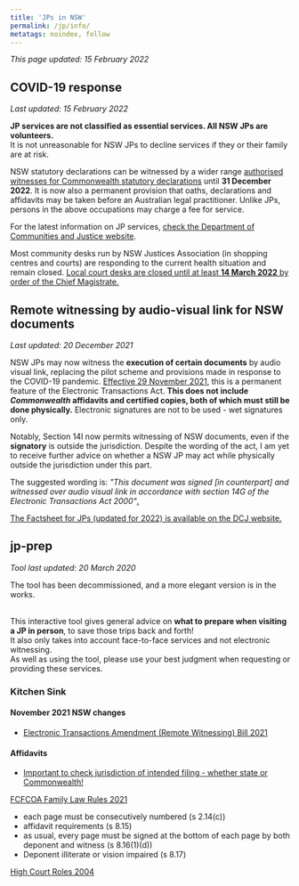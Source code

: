 ```yaml
---
title: 'JPs in NSW'
permalink: /jp/info/
metatags: noindex, follow
---
```


_This page updated: 15 February 2022_

## COVID-19 response
_Last updated: 15 February 2022_


**JP services are not classified as essential services. All NSW JPs are volunteers.**<br /> It is not unreasonable for NSW JPs to decline services if they or their family are at risk.

NSW statutory declarations can be witnessed by a wider range [authorised witnesses for Commonwealth statutory declarations](https://www.ag.gov.au/legal-system/statutory-declarations/who-can-witness-your-statutory-declaration) until **31 December 2022**. It is now also a permanent provision that oaths, declarations and affidavits may be taken before an Australian legal practitioner. Unlike JPs, persons in the above occupations may charge a fee for service.

For the latest information on JP services, [check the Department of Communities and Justice website](https://www.jp.nsw.gov.au/).

Most community desks run by NSW Justices Association (in shopping centres and courts) are responding to the current health situation and remain closed. [Local court desks are closed until at least **14 March 2022** by order of the Chief Magistrate.](https://www.localcourt.nsw.gov.au/local-court/arrangements-for-covid-19--coronavirus-/chief-magistrate-s-memorandum.html)

## Remote witnessing by audio-visual link for NSW documents
_Last updated: 20 December 2021_

NSW JPs may now witness the **execution of certain documents** by audio visual link, replacing the pilot scheme and provisions made in response to the COVID-19 pandemic. [Effective 29 November 2021](https://www.parliament.nsw.gov.au/bills/Pages/bill-details.aspx?pk=3910), this is a permanent feature of the Electronic Transactions Act. **This does not include _Commonwealth_ affidavits and certified copies, both of which must still be done physically.** Electronic signatures are not to be used - wet signatures only.

Notably, Section 14I now permits witnessing of NSW documents, even if the **signatory** is outside the jurisdiction. Despite the wording of the act, I am yet to receive further advice on whether a NSW JP may act while physically outside the jurisdiction under this part.

The suggested wording is: _"This document was signed [in counterpart] and witnessed over audio visual link in accordance with section 14G of the Electronic Transactions Act 2000"_[.](https://www.lawsociety.com.au/sites/default/files/2020-10/COVID-19%20Witnessing%20of%20Documents_%20FAQs%207%20October%202020%20CLEAN.pdf)

[The Factsheet for JPs (updated for 2022) is available on the DCJ website.](https://www.jp.nsw.gov.au/Documents/witnessing-legal-documents-remotely-jp-factsheet.pdf)

## jp-prep
_Tool last updated: 20 March 2020_<br />

The tool has been decommissioned, and a more elegant version is in the works.<br /><br />

This interactive tool gives general advice on **what to prepare when visiting a JP in person**, to save those trips back and forth!<br />
It also only takes into account face-to-face services and not electronic witnessing.<br />
As well as using the tool, please use your best judgment when requesting or providing these services.

<!-- <a href="https://ac.id.au/jp-prep" class="btn btn-primary btn-lg active" role="button" aria-pressed="true">Access JP Preparation Tool</a> -->

### Kitchen Sink

#### November 2021 NSW changes
* [Electronic Transactions Amendment (Remote Witnessing) Bill 2021](https://www.parliament.nsw.gov.au/bills/Pages/bill-details.aspx?pk=3910)

#### Affidavits

* [Important to check jurisdiction of intended filing - whether state or Commonwealth!](https://deregulation.pmc.gov.au/priorities/modernising-business-communications/modernising-document-execution)

[FCFCOA Family Law Rules 2021](https://www.legislation.gov.au/Details/F2021L01197)

* each page must be consecutively numbered (s 2.14(c))
* affidavit requirements (s 8.15)
* as usual, every page must be signed at the bottom of each page by both deponent and witness (s 8.16(1)(d))
* Deponent illiterate or vision impaired (s 8.17)

[High Court Roles 2004](https://www.legislation.gov.au/Series/F2004B00343)